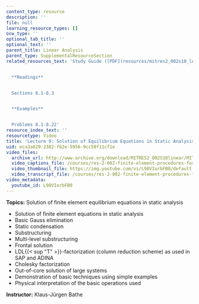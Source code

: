 ```yaml
---
content_type: resource
description: ''
file: null
learning_resource_types: []
ocw_type: ''
optional_tab_title: ''
optional_text: ''
parent_title: Linear Analysis
parent_type: SupplementalResourceSection
related_resources_text: 'Study Guide ([PDF](resources/mitres2_002s10_lec09))


  **Readings**


  Sections 8.1-8.3


  **Examples**


  Problems 8.1-8.22'
resource_index_text: ''
resourcetype: Video
title: 'Lecture 9: Solution of Equilibrium Equations in Static Analysis'
uid: eca3a829-2382-f62e-5956-9cc50f11cf1e
video_files:
  archive_url: http://www.archive.org/download/MITRES2_002S10linear/MITRES2_002S10linear_lec09_300k.mp4
  video_captions_file: /courses/res-2-002-finite-element-procedures-for-solids-and-structures-spring-2010/9cd173382a315788b553a6ff7d970b55_L98VIorbFB0.vtt
  video_thumbnail_file: https://img.youtube.com/vi/L98VIorbFB0/default.jpg
  video_transcript_file: /courses/res-2-002-finite-element-procedures-for-solids-and-structures-spring-2010/bce2af7cc380ef8327c49eec4b33bb9f_L98VIorbFB0.pdf
video_metadata:
  youtube_id: L98VIorbFB0
---
```


**Topics:** Solution of finite element equilibrium equations in static analysis

*   Solution of finite element equations in static analysis
*   Basic Gauss elimination
*   Static condensation
*   Substructuring
*   Multi-level substructuring
*   Frontal solution
*   LDL{{< sup "T" >}}\-factorization (column reduction scheme) as used in SAP and ADINA
*   Cholesky factorization
*   Out-of-core solution of large systems
*   Demonstration of basic techniques using simple examples
*   Physical interpretation of the basic operations used

**Instructor:** Klaus-Jürgen Bathe